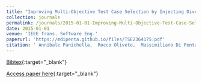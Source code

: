 ```yaml
---
title: "Improving Multi-Objective Test Case Selection by Injecting Diversity in Genetic Algorithms"
collection: journals
permalink: /journals/2015-01-01-Improving-Multi-Objective-Test-Case-Selection-by-Injecting-Diversity-in-Genetic-Algorithms
date: 2015-01-01
venue: 'IEEE Trans. Software Eng.'
paperurl: 'https://mdipenta.github.io/files/TSE2364175.pdf'
citation: ' Annibale Panichella,  Rocco Oliveto,  Massimiliano Di Penta,  Andrea De Lucia, &quot;Improving Multi-Objective Test Case Selection by Injecting Diversity in Genetic Algorithms.&quot; IEEE Trans. Software Eng., 2015.'
---
```

[Bibtex](https://dblp.org/rec/bib/journals/tse/PanichellaOPL15){:target="_blank"}

[Access paper here](https://mdipenta.github.io/files/TSE2364175.pdf){:target="_blank"}
